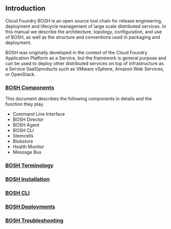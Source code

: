 ## Introduction ##

Cloud Foundry BOSH is an open source tool chain for release engineering, deployment and lifecycle management of large scale distributed services. In this manual we describe the architecture, topology, configuration, and use of BOSH, as well as the structure and conventions used in packaging and deployment.

BOSH was originally developed in the context of the Cloud Foundry Application Platform as a Service, but the framework is general purpose and can be used to deploy other distributed services on top of Infrastructure as a Service (IaaS)products such as VMware vSphere, Amazon Web Services, or OpenStack.

### [BOSH Components](https://github.com/rajdeepd/bosh-oss-docs/blob/master/bosh/documentation/bosh_components.md) ###

This document describes the following components in details and the function they play. 
*    Command Line Interface
*    BOSH Director
*    BOSH Agent
*    BOSH CLI
*    Stemcells
*    Blobstore
*    Health Monitor
*    Message Bus

### [BOSH Terminology](https://github.com/rajdeepd/bosh-oss-docs/blob/master/bosh/documentation/bosh_terminology.md) ###

### [BOSH Installation](https://github.com/rajdeepd/bosh-oss-docs/blob/master/bosh/documentation/bosh_installation.md) ###

### [BOSH CLI](https://github.com/rajdeepd/bosh-oss-docs/blob/master/bosh/documentation/using_bosh.md) ###

### [BOSH Deployments](https://github.com/rajdeepd/bosh-oss-docs/blob/master/bosh/documentation/bosh_deployments.md) ###

### [BOSH Troubleshooting](https://github.com/rajdeepd/bosh-oss-docs/blob/master/bosh/documentation/bosh_troubleshooting.md) ###


